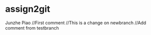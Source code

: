 # assign2git
Junzhe Piao
//First comment
//This is a change on newbranch
//Add comment from testbranch
